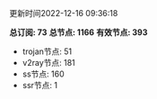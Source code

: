更新时间2022-12-16 09:36:18

**总订阅: 73**
**总节点: 1166**
**有效节点: 393**
- trojan节点: 51
- v2ray节点: 181
- ss节点: 160
- ssr节点: 1
